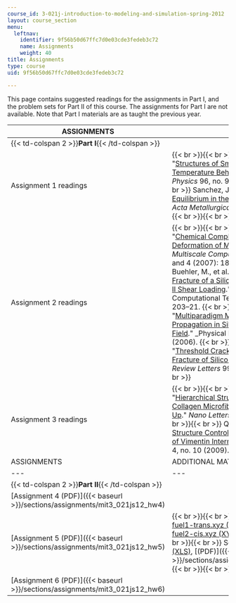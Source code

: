 ```yaml
---
course_id: 3-021j-introduction-to-modeling-and-simulation-spring-2012
layout: course_section
menu:
  leftnav:
    identifier: 9f56b50d67ffc7d0e03cde3fedeb3c72
    name: Assignments
    weight: 40
title: Assignments
type: course
uid: 9f56b50d67ffc7d0e03cde3fedeb3c72

---
```


This page contains suggested readings for the assignments in Part I, and the problem sets for Part II of this course. The assignments for Part I are not available. Note that Part I materials are as taught the previous year.

| ASSIGNMENTS | READINGS |
| --- | --- |
| {{< td-colspan 2 >}}**Part I**{{< /td-colspan >}} ||
| Assignment 1 readings |  {{< br >}}{{< br >}} Vlachos, D., L. Schmidt, et al. "[Structures of Small Metal Clusters. I. Low Temperature Behavior](http://dx.doi.org/10.1063/1.462582)." _Journal of Chemical Physics_ 96, no. 9 (1992): 6880–90. {{< br >}}{{< br >}} Sanchez, J., et al. "[Modeling of γ/γ′ Phase Equilibrium in the Nickel-Aluminum System](http://dx.doi.org/10.1016/0001-6160(84)90098-1)." _Acta Metallurgica_ 32, no. 9 (1984): 1519–25. {{< br >}}{{< br >}}  |
| Assignment 2 readings |  {{< br >}}{{< br >}} Sen, D., and M. Buehler. "[Chemical Complexity in Mechanical Deformation of Metals](http://dx.doi.org/10.1615/IntJMultCompEng.v5.i3-4.30)." _International Journal for Multiscale Computational Engineering_ 5, no. 3 and 4 (2007): 181–202. {{< br >}}{{< br >}} Buehler, M., et al. "[Multi-Paradigm Modeling of Fracture of a Silicon Single Crystal Under Mode II Shear Loading](http://dx.doi.org/10.1260/174830108784646634)." J_ournal of Algorithms & Computational Technology_ 2, no. 2 (2008): 203–21. {{< br >}}{{< br >}} Buehler, M., et al. "[Multiparadigm Modeling of Dynamical Crack Propagation in Silicon Using a Reactive Force Field](http://dx.doi.org/10.1103/PhysRevLett.96.095505)." _Physical Review Letter_s 96, no. 9 (2006). {{< br >}}{{< br >}} Buehler, M., et al. "[Threshold Crack Speed Controls Dynamical Fracture of Silicon Single Crystals](http://dx.doi.org/10.1103/PhysRevLett.99.165502)." _Physical Review Letters_ 99, no. 16 (2007). {{< br >}}{{< br >}}  |
| Assignment 3 readings |  {{< br >}}{{< br >}} Gautieri, A., et al. "[Hierarchical Structure and Nanomechanics of Collagen Microfibrils from the Atomistic Scale Up](http://dx.doi.org/10.1021/nl103943u)." _Nano Letters_ 11, no. 2 (2011): 757–66. {{< br >}}{{< br >}} Qin, Z., et al. "[Hierarchical Structure Controls Nanomechanical Properties of Vimentin Intermediate Filaments](http://dx.doi.org/10.1371/journal.pone.0007294)." _PLOS ONE_ 4, no. 10 (2009). {{< br >}}{{< br >}}  |
| ASSIGNMENTS | ADDITIONAL MATERIALS |
| --- | --- |
| {{< td-colspan 2 >}}**Part II**{{< /td-colspan >}} ||
| [Assignment 4 (PDF)]({{< baseurl >}}/sections/assignments/mit3_021js12_hw4) | &nbsp; |
| [Assignment 5 (PDF)]({{< baseurl >}}/sections/assignments/mit3_021js12_hw5) |  {{< br >}}{{< br >}} Fuel 1: [fuel1-cis.xyz (XYZ)](/coursemedia/3-021j-introduction-to-modeling-and-simulation-spring-2012/a73ea9491c5b7635e1d4b3a1d38a2c1e_fuel1-cis.xyz), [fuel1-trans.xyz (XYZ)](/coursemedia/3-021j-introduction-to-modeling-and-simulation-spring-2012/09bc21c2cad01b6a3ee73ad33502e4f1_fuel1-trans.xyz) {{< br >}}{{< br >}} Fuel 2: [fuel2-cis.xyz (XYZ)](/coursemedia/3-021j-introduction-to-modeling-and-simulation-spring-2012/a05e02a12b6c2a6ab4c0689523052022_fuel2-cis.xyz), [fuel2-trans.xyz (XYZ)](/coursemedia/3-021j-introduction-to-modeling-and-simulation-spring-2012/eed43c5a8187eaaf8052556a18ed4710_fuel2-trans.xyz) {{< br >}}{{< br >}} Solar spectrum data: [thesun.xlsx (XLS)](/coursemedia/3-021j-introduction-to-modeling-and-simulation-spring-2012/09e5f995b6e90635f8f4c68cc3339761_MIT3_021JS13_thesun.xlsx), [(PDF)]({{< baseurl >}}/sections/assignments/mit3_021js13_thesun) {{< br >}}{{< br >}}  |
| [Assignment 6 (PDF)]({{< baseurl >}}/sections/assignments/mit3_021js12_hw6) |